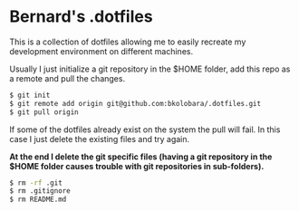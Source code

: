Bernard's .dotfiles
===================

This is a collection of dotfiles allowing me to easily recreate my development
environment on different machines.

Usually I just initialize a git repository in the $HOME folder, add this repo
as a remote and pull the changes.

```bash
$ git init
$ git remote add origin git@github.com:bkolobara/.dotfiles.git
$ git pull origin
```

If some of the dotfiles already exist on the system the pull will fail. In this
case I just delete the existing files and try again.

**At the end I delete the git specific files (having a git repository in the
$HOME folder causes trouble with git repositories in sub-folders).**

```bash
$ rm -rf .git
$ rm .gitignore
$ rm README.md
```
